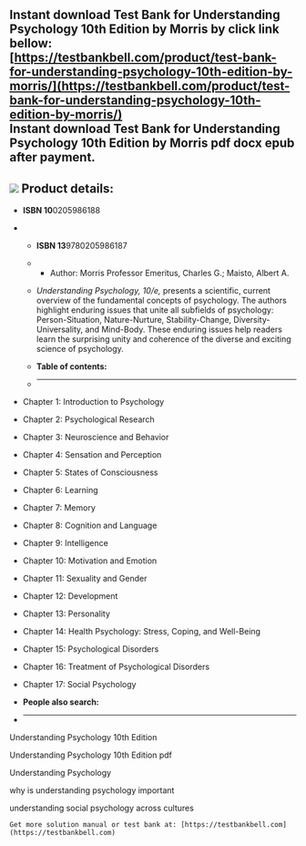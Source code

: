 Instant download **Test Bank for Understanding Psychology 10th Edition by Morris** by click link bellow:  
[https://testbankbell.com/product/test-bank-for-understanding-psychology-10th-edition-by-morris/](https://testbankbell.com/product/test-bank-for-understanding-psychology-10th-edition-by-morris/)  
**Instant download Test Bank for Understanding Psychology 10th Edition by Morris pdf docx epub after payment.**
---------------------------------------------------------------------------------------------------------------


![](https://testbankbell.com/wp-content/uploads/2023/05/0205843387.jpg)
**Product details:**
--------------------


* **ISBN 10**0205986188
* * **ISBN 13**9780205986187
  * * Author: Morris Professor Emeritus, Charles G.; Maisto, Albert A.
   
  * *Understanding Psychology, 10/e,* presents a scientific, current overview of the fundamental concepts of psychology. The authors highlight enduring issues that unite all subfields of psychology: Person-Situation, Nature-Nurture, Stability-Change, Diversity-Universality, and Mind-Body. These enduring issues help readers learn the surprising unity and coherence of the diverse and exciting science of psychology.
  * **Table of contents:**
  * ----------------------
 
* Chapter 1: Introduction to Psychology
* Chapter 2: Psychological Research
* Chapter 3: Neuroscience and Behavior
* Chapter 4: Sensation and Perception
* Chapter 5: States of Consciousness
* Chapter 6: Learning
* Chapter 7: Memory
* Chapter 8: Cognition and Language
* Chapter 9: Intelligence
* Chapter 10: Motivation and Emotion
* Chapter 11: Sexuality and Gender
* Chapter 12: Development
* Chapter 13: Personality
* Chapter 14: Health Psychology: Stress, Coping, and Well-Being
* Chapter 15: Psychological Disorders
* Chapter 16: Treatment of Psychological Disorders
* Chapter 17: Social Psychology
* **People also search:**
* -----------------------

Understanding Psychology 10th Edition

Understanding Psychology 10th Edition pdf

Understanding Psychology

why is understanding psychology important

understanding social psychology across cultures


    Get more solution manual or test bank at: [https://testbankbell.com](https://testbankbell.com)

